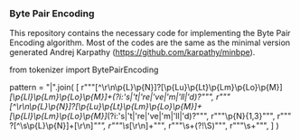 ### Byte Pair Encoding

This repository contains the necessary code for implementing the Byte Pair Encoding algorithm. Most of the codes are the same as the minimal version generated Andrej Karpathy (https://github.com/karpathy/minbpe).

from tokenizer import BytePairEncoding

pattern = "|".join(
    [
        r"""[^\r\n\p{L}\p{N}]?[\p{Lu}\p{Lt}\p{Lm}\p{Lo}\p{M}]*[\p{Ll}\p{Lm}\p{Lo}\p{M}]+(?i:'s|'t|'re|'ve|'m|'ll|'d)?""",
        r"""[^\r\n\p{L}\p{N}]?[\p{Lu}\p{Lt}\p{Lm}\p{Lo}\p{M}]+[\p{Ll}\p{Lm}\p{Lo}\p{M}]*(?i:'s|'t|'re|'ve|'m|'ll|'d)?""",
        r"""\p{N}{1,3}""",
        r""" ?[^\s\p{L}\p{N}]+[\r\n]*""",
        r"""\s*[\r\n]+""",
        r"""\s+(?!\S)""",
        r"""\s+""",
    ]
)
